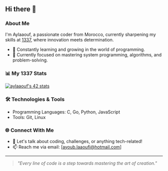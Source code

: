 ## Hi there 👋

### About Me  
I'm Aylaaouf, a passionate coder from Morocco, currently sharpening my skills at [1337](https://1337.ma), where innovation meets determination.

- 🌱 Constantly learning and growing in the world of programming.  
- 🔭 Currently focused on mastering system programming, algorithms, and problem-solving.

### 📊 My 1337 Stats  
[![aylaaouf's 42 stats](https://badge.mediaplus.ma/darkblue/aylaaouf)](https://profile.intra.42.fr/users/aylaaouf)  

### 🛠️ Technologies & Tools  
- Programming Languages: C, Go, Python, JavaScript  
- Tools: Git, Linux 

### 🌐 Connect With Me  
- 💬 Let's talk about coding, challenges, or anything tech-related!  
- 📫 Reach me via email: [ayoub.laaoufi@hotmail.com]  

---

>_"Every line of code is a step towards mastering the art of creation."_  
